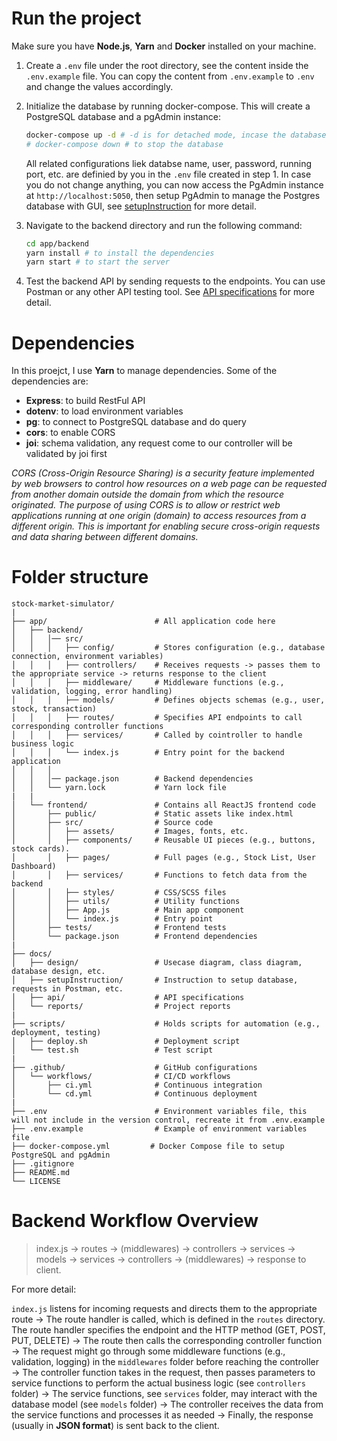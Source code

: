 # Run the project

Make sure you have **Node.js**, **Yarn** and **Docker** installed on your machine.

1. Create a `.env` file under the root directory, see the content inside the `.env.example` file. You can copy the content from `.env.example` to `.env` and change the values accordingly.

2. Initialize the database by running docker-compose. This will create a PostgreSQL database and a pgAdmin instance:

    ```bash
    docker-compose up -d # -d is for detached mode, incase the database is not running, remove -d to see the logs
    # docker-compose down # to stop the database
    ```

    All related configurations liek databse name, user, password, running port, etc. are definied by you in the `.env` file created in step 1. In case you do not change anything, you can now access the PgAdmin instance at `http://localhost:5050`, then setup PgAdmin to manage the Postgres database with GUI, see [setupInstruction](docs/setupInstruction/README.md) for more detail.

3. Navigate to the backend directory and run the following command:

    ```bash
    cd app/backend
    yarn install # to install the dependencies
    yarn start # to start the server
    ```
4. Test the backend API by sending requests to the endpoints. You can use Postman or any other API testing tool. See [API specifications](docs/api/README.md) for more detail.

# Dependencies

In this proejct, I use **Yarn** to manage dependencies. Some of the dependencies are:

- **Express**: to build RestFul API
- **dotenv**: to load environment variables
- **pg**: to connect to PostgreSQL database and do query
- **cors**: to enable CORS
- **joi**: schema validation, any request come to our controller will be validated by joi first

*CORS (Cross-Origin Resource Sharing) is a security feature implemented by web browsers to control how resources on a web page can be requested from another domain outside the domain from which the resource originated. The purpose of using CORS is to allow or restrict web applications running at one origin (domain) to access resources from a different origin. This is important for enabling secure cross-origin requests and data sharing between different domains.*


# Folder structure

```plaintext
stock-market-simulator/
|
├── app/                        # All application code here
│   ├── backend/ 
│   │   │── src/                   
│   │   │   ├── config/         # Stores configuration (e.g., database connection, environment variables)
│   │   │   ├── controllers/    # Receives requests -> passes them to the appropriate service -> returns response to the client
│   │   │   ├── middleware/     # Middleware functions (e.g., validation, logging, error handling)
│   │   │   ├── models/         # Defines objects schemas (e.g., user, stock, transaction)
│   │   │   ├── routes/         # Specifies API endpoints to call corresponding controller functions
│   │   │   ├── services/       # Called by cointroller to handle business logic 
│   │   │   └── index.js        # Entry point for the backend application
│   │   │
│   │   │── package.json        # Backend dependencies
│   │   └── yarn.lock           # Yarn lock file
|   | 
│   └── frontend/               # Contains all ReactJS frontend code
│       ├── public/             # Static assets like index.html
│       ├── src/                # Source code
│       │   ├── assets/         # Images, fonts, etc.
│       │   ├── components/     # Reusable UI pieces (e.g., buttons, stock cards).
│       │   ├── pages/          # Full pages (e.g., Stock List, User Dashboard)
│       │   ├── services/       # Functions to fetch data from the backend
│       │   ├── styles/         # CSS/SCSS files
│       │   ├── utils/          # Utility functions
│       │   ├── App.js          # Main app component
│       │   └── index.js        # Entry point
│       ├── tests/              # Frontend tests
│       └── package.json        # Frontend dependencies
| 
├── docs/                      
│   ├── design/                 # Usecase diagram, class diagram, database design, etc.
│   ├── setupInstruction/       # Instruction to setup database, requests in Postman, etc.
│   ├── api/                    # API specifications
│   └── reports/                # Project reports
|
├── scripts/                    # Holds scripts for automation (e.g., deployment, testing)
│   ├── deploy.sh               # Deployment script
│   └── test.sh                 # Test script
|
├── .github/                    # GitHub configurations
│   └── workflows/              # CI/CD workflows
│       ├── ci.yml              # Continuous integration
│       └── cd.yml              # Continuous deployment
|
├── .env                        # Environment variables file, this will not include in the version control, recreate it from .env.example
├── .env.example                # Example of environment variables file
├── docker-compose.yml         # Docker Compose file to setup PostgreSQL and pgAdmin
├── .gitignore                  
├── README.md                   
└── LICENSE                
```

# Backend Workflow Overview  

>index.js → routes → (middlewares) → controllers → services → models → services → controllers → (middlewares) → response to client.

For more detail:

`index.js` listens for incoming requests and directs them to the appropriate route  &rarr; The route handler is called, which is defined in the `routes` directory. The route handler specifies the endpoint and the HTTP method (GET, POST, PUT, DELETE) &rarr; The route then calls the corresponding controller function  &rarr; The request might go through some middleware functions (e.g., validation, logging) in the `middlewares` folder before reaching the controller  &rarr; The controller function takes in the request, then passes parameters to service functions to perform the actual business logic (see `controllers` folder)  &rarr; The service functions, see `services` folder, may interact with the database model (see `models` folder)  &rarr; The controller receives the data from the service functions and processes it as needed  &rarr; Finally, the response (usually in **JSON format**) is sent back to the client.  




